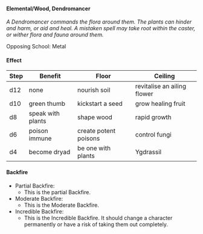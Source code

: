 #### Elemental/Wood, Dendromancer
*A Dendromancer commands the flora around them. The plants can hinder and harm, or aid and heal.*
*A mistaken spell may take root within the caster, or wither flora and fauna around them.*

Opposing School: Metal
    
#### Effect

| Step | Benefit           | Floor                 | Ceiling                      |
| -    | -                 | -                     | -                            |
| d12  | none              | nourish soil          | revitalise an ailing flower  |
| d10  | green thumb       | kickstart a seed      | grow healing fruit           | 
|  d8  | speak with plants | shape wood            | rapid growth                 |
|  d6  | poison immune     | create potent poisons | control fungi                |
|  d4  | become dryad      | be one with plants    | Ygdrassil                    |

#### Backfire
- Partial Backfire:
   - This is the partial Backfire.
- Moderate Backfire:
   - This is the Moderate Backfire.
- Incredible Backfire:
   - This is the Incredible Backfire. It should change a character permanently or have a risk of taking them out completely.
